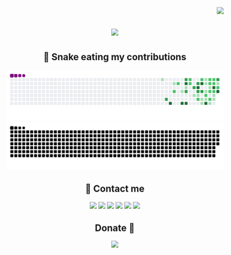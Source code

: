 <img align="right" src="https://visitor-badge.laobi.icu/badge?page_id=Sanju0910.Sanju0910">

<h1 align="center">
<a href="https://git.io/typing-svg">
<img src="https://readme-typing-svg.herokuapp.com?font=Fira+Code&weight=500&size=30&pause=1000&color=F70000&width=600&height=60&lines=Hey+There!%2C+%F0%9F%91%8B;Nice+to+meet+you....%F0%9F%98%87;Myself+Sreeshankar+%F0%9F%98%8C;From+Kerala%2C+India+%F0%9F%87%AE%F0%9F%87%B3%F0%9F%93%8D&center=true" />
</a>
</h1>

<h2 align="center">
🐍 Snake eating my contributions
</h2> 

![GitHub Snake Light](https://github.com/Sanju0910/Sanju0910/blob/output/generate-snake.gif#gh-light-mode-only)
![GitHub Snake Dark](https://github.com/Sanju0910/Sanju0910/blob/output/generate-snake.svg#gh-dark-mode-only)

<h2 align="center">
🤝 Contact me
</h2>

<p align="center">
<a href = "mailto: sreeshankar10202@gmail.com"><img src="https://img.shields.io/badge/-Gmail-c71610?style=for-the-badge&logo=gmail&logoColor=white&bgColor=red" target="_blank"></a>
<a href = "https://instagram.com/_sk_sanju__" target="_blank"><img src="https://img.shields.io/badge/-Instagram-dd2a7b?style=for-the-badge&logo=instagram&logoColor=white" target="_blank"></a>  
<a href = "https://www.facebook.com/sreeshankar.k.1?mibextid=ZbWKwL" target="_blank"><img src="https://img.shields.io/badge/-Facebook-1778f2?style=for-the-badge&logo=facebook&logoColor=white" target="_blank"></a>
<a href = "https://t.me/sksanju0910" target="_blank"><img src="https://img.shields.io/badge/-Telegram-229ed9?style=for-the-badge&logo=telegram&logoColor=white" target="_blank"></a>
<a href = "https://forum.xda-developers.com/m/sreeshankar-k.11825859/" target="_blank"><img src="https://img.shields.io/badge/-XDA Developers-f59714?style=for-the-badge&logo=xdadevelopers&logoColor=white" target="_blank"></a>
<a href = "https://twitter.com/_sk_sanju__?t=2GE5K-GxIe0jJrlzhYeccA&s=09" target="_blank"><img src="https://img.shields.io/badge/-Twitter-08a0e9?style=for-the-badge&logo=twitter&logoColor=white" target="_blank"></a>
</p>

<h2 align="center">
Donate 🌝
</h2>
<p align="center">
<a href = "https://paypal.me/SreeshankarK" target="_blank"><img src="https://img.shields.io/badge/-Paypal-253b80?style=for-the-badge&logo=paypal&logoColor=white" target="_blank"></a>
</p>

















